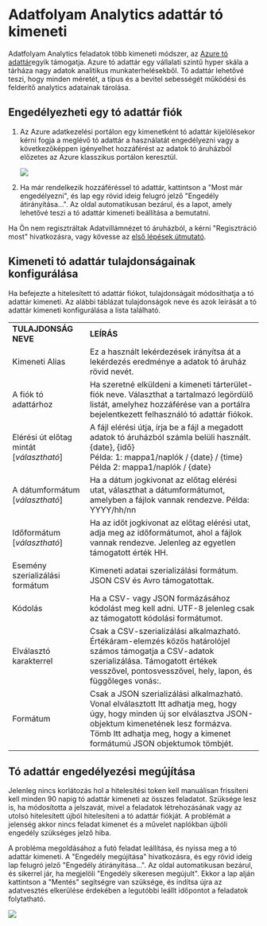 <properties
    pageTitle="Adatfolyam Analytics adattár tó kimeneti |} Microsoft Azure"
    description="Hitelesítés és az Azure adatok tó tár Értékáram-elemzés feladatban engedélyezési konfigurálása"
    keywords=""
    services="stream-analytics"
    documentationCenter=""
    authors="jeffstokes72"
    manager="jhubbard"
    editor="cgronlun"
/>

<tags
    ms.service="stream-analytics"
    ms.devlang="na"
    ms.topic="article"
    ms.tgt_pltfrm="na"
    ms.workload="big-data"
    ms.date="09/26/2016"
    ms.author="jeffstok"
/>

# <a name="stream-analytics-data-lake-store-output"></a>Adatfolyam Analytics adattár tó kimeneti

Adatfolyam Analytics feladatok több kimeneti módszer, az [Azure tó adattár](https://azure.microsoft.com/services/data-lake-store/)egyik támogatja. Azure tó adattár egy vállalati szintű hyper skála a tárháza nagy adatok analitikus munkaterhelésekből. Tó adattár lehetővé teszi, hogy minden méretét, a típus és a bevitel sebességét működési és felderítő analytics adatainak tárolása.

## <a name="authorize-a-data-lake-store-account"></a>Engedélyezheti egy tó adattár fiók

1.  Az Azure adatkezelési portálon egy kimenetként tó adattár kijelölésekor kérni fogja a meglévő tó adattár a használatát engedélyezni vagy a következőképpen igényelhet hozzáférést az adatok tó áruházból előzetes az Azure klasszikus portálon keresztül.

    ![](media/stream-analytics-data-lake-output/stream-analytics-data-lake-output-authorization.png)  

2.  Ha már rendelkezik hozzáféréssel tó adattár, kattintson a "Most már engedélyezni", és lap egy rövid ideig felugró jelző "Engedély átirányítása...". Az oldal automatikusan bezárul, és a lapot, amely lehetővé teszi a tó adattár kimeneti beállítása a bemutatni.

Ha Ön nem regisztráltak Adatvillámnézet tó áruházból, a kérni "Regisztráció most" hivatkozásra, vagy kövesse az [első lépések útmutató](../data-lake-store/data-lake-store-get-started-portal.md).

## <a name="configure-the-data-lake-store-output-properties"></a>Kimeneti tó adattár tulajdonságainak konfigurálása

Ha befejezte a hitelesített tó adattár fiókot, tulajdonságait módosíthatja a tó adattár kimeneti. Az alábbi táblázat tulajdonságok neve és azok leírását a tó adattár kimeneti konfigurálása a lista található.

<table>
<tbody>
<tr>
<td><B>TULAJDONSÁG NEVE</B></td>
<td><B>LEÍRÁS</B></td>
</tr>
<tr>
<td>Kimeneti Alias</td>
<td>Ez a használt lekérdezések irányítsa át a lekérdezés eredménye a adatok tó áruház rövid nevét.</td>
</tr>
<tr>
<td>A fiók tó adattárhoz</td>
<td>Ha szeretné elküldeni a kimeneti tárterület-fiók neve. Választhat a tartalmazó legördülő listát, amelyhez hozzáférése van a portálra bejelentkezett felhasználó tó adattár fiókok.</td>
</tr>
<tr>
<td>Elérési út előtag mintát [<I>választható</I>]</td>
<td>A fájl elérési útja, írja be a fájl a megadott adatok tó áruházból számla belüli használt. <BR>{date}, {idő}<BR>Példa: 1: mappa1/naplók / {date} / {time}<BR>Példa 2: mappa1/naplók / {date}</td>
</tr>
<tr>
<td>A dátumformátum [<I>választható</I>]</td>
<td>Ha a dátum jogkivonat az előtag elérési utat, választhat a dátumformátumot, amelyben a fájlok vannak rendezve. Példa: YYYY/hh/nn</td>
</tr>
<tr>
<td>Időformátum [<I>választható</I>]</td>
<td>Ha az időt jogkivonat az előtag elérési utat, adja meg az időformátumot, ahol a fájlok vannak rendezve. Jelenleg az egyetlen támogatott érték HH.</td>
</tr>
<tr>
<td>Esemény szerializálási formátum</td>
<td>Kimeneti adatai szerializálási formátum. JSON CSV és Avro támogatottak.</td>
</tr>
<tr>
<td>Kódolás</td>
<td>Ha a CSV- vagy JSON formázásához kódolást meg kell adni. UTF-8 jelenleg csak az támogatott kódolási formátumot.</td>
</tr>
<tr>
<td>Elválasztó karakterrel</td>
<td>Csak a CSV-szerializálási alkalmazható. Értékáram-elemzés közös határolójel számos támogatja a CSV-adatok szerializálása. Támogatott értékek vesszővel, pontosvesszővel, hely, lapon, és függőleges vonás:.</td>
</tr>
<tr>
<td>Formátum</td>
<td>Csak a JSON szerializálási alkalmazható. Vonal elválasztott Itt adhatja meg, hogy úgy, hogy minden új sor elválasztva JSON-objektum kimenetének lesz formázva. Tömb Itt adhatja meg, hogy a kimenet formátumú JSON objektumok tömbjét.</td>
</tr>
</tbody>
</table>

## <a name="renew-data-lake-store-authorization"></a>Tó adattár engedélyezési megújítása

Jelenleg nincs korlátozás hol a hitelesítési token kell manuálisan frissíteni kell minden 90 napig tó adattár kimeneti az összes feladatot. Szüksége lesz is, ha módosította a jelszavát, mivel a feladatok létrehozásának vagy az utolsó hitelesített újból hitelesíteni a tó adattár fiókját. A problémát a jelenség akkor nincs feladat kimenet és a művelet naplókban újbóli engedély szükséges jelző hiba.

A probléma megoldásához a futó feladat leállítása, és nyissa meg a tó adattár kimeneti. A "Engedély megújítása" hivatkozásra, és egy rövid ideig lap felugró jelző "Engedély átirányítása...". Az oldal automatikusan bezárul, és sikerrel jár, ha megjelöli "Engedély sikeresen megújult". Ekkor a lap alján kattintson a "Mentés" segítségre van szüksége, és indítsa újra az adatvesztés elkerülése érdekében a legutóbbi leállt időpontot a feladatok folytatható.

![](media/stream-analytics-data-lake-output/stream-analytics-data-lake-output-renew-authorization.png)
